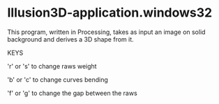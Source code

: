Illusion3D-application.windows32
================================

This program, written in Processing, takes as input an image on solid background and derives a 3D shape from it.

KEYS

'r' or 's' to change raws weight

'b' or 'c' to change curves bending

'f' or 'g' to change the gap between the raws
